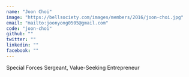 ```yaml
---
name: "Joon Choi"
image: "https://bellsociety.com/images/members/2016/joon-choi.jpg"
email: "mailto:joonyong0505@gmail.com"
code: "joon-choi"
github: ""
twitter: ""
linkedin: ""
facebook: ""
---
```

Special Forces Sergeant, Value-Seeking Entrepreneur